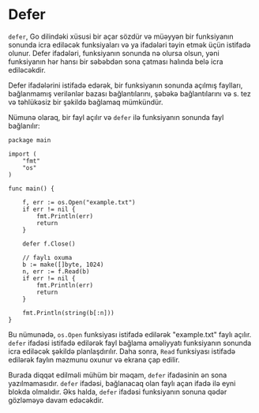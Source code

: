 # Defer

`defer`, Go dilindəki xüsusi bir açar sözdür və müəyyən bir funksiyanın sonunda icra ediləcək funksiyaları və ya ifadələri təyin etmək üçün istifadə olunur. Defer ifadələri, funksiyanın sonunda nə olursa olsun, yəni funksiyanın hər hansı bir səbəbdən sona çatması halında belə icra ediləcəkdir.

Defer ifadələrini istifadə edərək, bir funksiyanın sonunda açılmış faylları, bağlanmamış verilənlər bazası bağlantılarını, şəbəkə bağlantılarını və s. tez və təhlükəsiz bir şəkildə bağlamaq mümkündür.

Nümunə olaraq, bir fayl açılır və `defer` ilə funksiyanın sonunda fayl bağlanılır:

```golang
package main

import (
	"fmt"
	"os"
)

func main() {
	
	f, err := os.Open("example.txt")
	if err != nil {
		fmt.Println(err)
		return
	}
	
	defer f.Close()

	// faylı oxuma
	b := make([]byte, 1024)
	n, err := f.Read(b)
	if err != nil {
		fmt.Println(err)
		return
	}
	
	fmt.Println(string(b[:n]))
}
```

Bu nümunədə, `os.Open` funksiyası istifadə edilərək "example.txt" faylı açılır. `defer` ifadəsi istifadə edilərək fayl bağlama əməliyyatı funksiyanın sonunda icra ediləcək şəkildə planlaşdırılır. Daha sonra, `Read` funksiyası istifadə edilərək faylın məzmunu oxunur və ekrana çap edilir.

Burada diqqət edilməli mühüm bir məqam, `defer` ifadəsinin ən sona yazılmamasıdır. `defer` ifadəsi, bağlanacaq olan faylı açan ifadə ilə eyni blokda olmalıdır. Əks halda, `defer` ifadəsi funksiyanın sonuna qədər gözləməyə davam edəcəkdir.